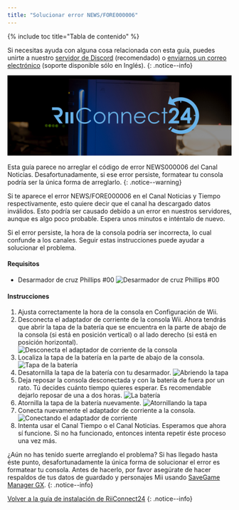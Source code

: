```yaml
---
title: "Solucionar error NEWS/FORE000006"
---
```


{% include toc title="Tabla de contenido" %}

Si necesitas ayuda con alguna cosa relacionada con esta guía, puedes unirte a nuestro [servidor de Discord](https://discord.gg/b4Y7jfD) (recomendado) o [enviarnos un correo electrónico](mailto:support@riiconnect24.net) (soporte disponible sólo en Inglés).
{: .notice--info}

![Logotipo de RiiConnect24](/images/WiiRC24Logo.jpg)

Esta guía parece no arreglar el código de error NEWS000006 del Canal Noticias. Desafortunadamente, si ese error persiste, formatear tu consola podría ser la única forma de arreglarlo.
{: .notice--warning}

Si te aparece el error NEWS/FORE000006 en el Canal Noticias y Tiempo respectivamente, esto quiere decir que el canal ha descargado datos inválidos. Esto podría ser causado debido a un error en nuestros servidores, aunque es algo poco probable. Espera unos minutos e inténtalo de nuevo.

Si el error persiste, la hora de la consola podría ser incorrecta, lo cual confunde a los canales. Seguir estas instrucciones puede ayudar a solucionar el problema.

#### Requisitos

* Desarmador de cruz Phillips #00 ![Desarmador de cruz Phillips #00](/images/RiiConnect24/clock/screwdriver.jpg)

#### Instrucciones

1. Ajusta correctamente la hora de la consola en Configuración de Wii.
2. Desconecta el adaptador de corriente de la consola Wii. Ahora tendrás que abrir la tapa de la batería que se encuentra en la parte de abajo de la consola (si está en posición vertical) o al lado derecho (si está en posición horizontal). ![Desconecta el adaptador de corriente de la consola](/images/RiiConnect24/clock/unplug.jpg)
3. Localiza la tapa de la batería en la parte de abajo de la consola. ![Tapa de la batería](/images/RiiConnect24/clock/batterycover.jpg)
4. Desatornilla la tapa de la batería con tu desarmador. ![Abriendo la tapa](http://i.imgur.com/VRRAiSk.gif)
5. Deja reposar la consola desconectada y con la batería de fuera por un rato. Tú decides cuánto tiempo quieres esperar. Es recomendable dejarlo reposar de una a dos horas. ![La batería](/images/RiiConnect24/clock/battery.jpg)
6. Atornilla la tapa de la batería nuevamente. ![Atornillando la tapa](http://i.imgur.com/8MEy5Jo.gif)
7. Conecta nuevamente el adaptador de corriente a la consola. ![Conectando el adaptador de corriente](/images/RiiConnect24/clock/plug.jpg)
8. Intenta usar el Canal Tiempo o el Canal Noticias. Esperamos que ahora sí funcione. Si no ha funcionado, entonces intenta repetir éste proceso una vez más.

¿Aún no has tenido suerte arreglando el problema? Si has llegado hasta éste punto, desafortunadamente la única forma de solucionar el error es formatear tu consola. Antes de hacerlo, por favor asegúrate de hacer respaldos de tus datos de guardado y personajes Mii usando [SaveGame Manager GX](https://sourceforge.net/projects/savegame-manager-gx/files/HBC_SetUp_R127.zip/download).
{: .notice--info}

[Volver a la guía de instalación de RiiConnect24](riiconnect24)
{: .notice--info}

